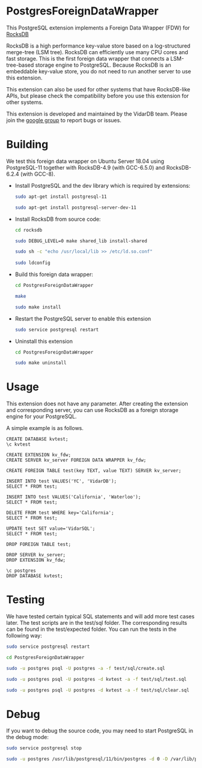 # PostgresForeignDataWrapper

This PostgreSQL extension implements a Foreign Data Wrapper (FDW) for [RocksDB](https://rocksdb.org/)

RocksDB is a high performance key-value store based on a log-structured merge-tree (LSM tree). RocksDB can efficiently use many CPU cores and fast storage. This is the first foreign data wrapper that connects a LSM-tree-based storage engine to PostgreSQL. Because RocksDB is an embeddable key-value store, you do not need to run another server to use this extension.

This extension can also be used for other systems that have RocksDB-like APIs, but please check the compatibility before you use this extension for other systems.

This extension is developed and maintained by the VidarDB team. Please join the [google group](https://groups.google.com/forum/#!forum/postgresql-foreign-data-wrapper-for-rocksdb) to report bugs or issues.

# Building

We test this foreign data wrapper on Ubuntu Server 18.04 using PostgreSQL-11 together with RocksDB-4.9 (with GCC-6.5.0) and RocksDB-6.2.4 (with GCC-8).

- Install PostgreSQL and the dev library which is required by extensions:

  ```sh
  sudo apt-get install postgresql-11

  sudo apt-get install postgresql-server-dev-11
  ```

- Install RocksDB from source code:


  ```sh
  cd rocksdb

  sudo DEBUG_LEVEL=0 make shared_lib install-shared
  
  sudo sh -c "echo /usr/local/lib >> /etc/ld.so.conf"  
 
  sudo ldconfig
  ```

- Build this foreign data wrapper:
  
  ```sh
  cd PostgresForeignDataWrapper 

  make

  sudo make install
  ```

- Restart the PostgreSQL server to enable this extension

  ```sh
  sudo service postgresql restart
  ```

- Uninstall this extension

  ```sh
  cd PostgresForeignDataWrapper
  
  sudo make uninstall
  ```
  
# Usage

This extension does not have any parameter. After creating the extension and corresponding server, you can use RocksDB as a foreign storage engine for your PostgreSQL.

A simple example is as follows.


```
CREATE DATABASE kvtest;  
\c kvtest  

CREATE EXTENSION kv_fdw;  
CREATE SERVER kv_server FOREIGN DATA WRAPPER kv_fdw;  

CREATE FOREIGN TABLE test(key TEXT, value TEXT) SERVER kv_server;  

INSERT INTO test VALUES('YC', 'VidarDB');  
SELECT * FROM test;  

INSERT INTO test VALUES('California', 'Waterloo');  
SELECT * FROM test;  

DELETE FROM test WHERE key='California';  
SELECT * FROM test;  

UPDATE test SET value='VidarSQL';  
SELECT * FROM test;  

DROP FOREIGN TABLE test;  

DROP SERVER kv_server;  
DROP EXTENSION kv_fdw;  
  
\c postgres  
DROP DATABASE kvtest;  

``` 

# Testing

We have tested certain typical SQL statements and will add more test cases later. The test scripts are in the test/sql folder. The corresponding results can be found in the test/expected folder. You can run the tests in the following way:


```sh
sudo service postgresql restart  

cd PostgresForeignDataWrapper

sudo -u postgres psql -U postgres -a -f test/sql/create.sql 

sudo -u postgres psql -U postgres -d kvtest -a -f test/sql/test.sql 

sudo -u postgres psql -U postgres -d kvtest -a -f test/sql/clear.sql  
```

# Debug 

If you want to debug the source code, you may need to start PostgreSQL in the debug mode:


```sh
sudo service postgresql stop  

sudo -u postgres /usr/lib/postgresql/11/bin/postgres -d 0 -D /var/lib/postgresql/11/main -c config_file=/etc/postgresql/11/main/postgresql.conf
```  
